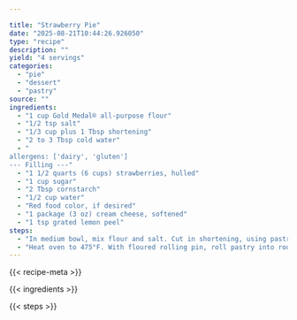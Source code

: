 ```yaml
---

title: "Strawberry Pie"
date: "2025-08-21T10:44:26.926050"
type: "recipe"
description: ""
yield: "4 servings"
categories:
  - "pie"
  - "dessert"
  - "pastry"
source: ""
ingredients:
  - "1 cup Gold Medal® all-purpose flour"
  - "1/2 tsp salt"
  - "1/3 cup plus 1 Tbsp shortening"
  - "2 to 3 Tbsp cold water"
  - "
allergens: ['dairy', 'gluten']
--- Filling ---"
  - "1 1/2 quarts (6 cups) strawberries, hulled"
  - "1 cup sugar"
  - "2 Tbsp cornstarch"
  - "1/2 cup water"
  - "Red food color, if desired"
  - "1 package (3 oz) cream cheese, softened"
  - "1 tsp grated lemon peel"
steps:
  - "In medium bowl, mix flour and salt. Cut in shortening, using pastry blender (or pulling 2 table knives through ingredients in opposite directions), until particles are size of small peas. Sprinkle with cold water, 1 Tbsp at a time, tossing with fork until all flour is moistened and pastry almost cleans side of bowl (1 to 2 tsp more water can be added if necessary). Gather pastry into a ball. Shape into flattened round on lightly floured surface. Wrap in plastic wrap; refrigerate about 45 minutes or until dough is firm and cold, yet pliable. This allows the shortening to become slightly firm, which helps make the baked pastry more flaky. If refrigerated longer, let pastry soften slightly before rolling."
  - "Heat oven to 475°F. With floured rolling pin, roll pastry into round 2 inches larger than upside-down 9-inch glass pie plate. Fold pastry into fourths; place in pie plate. Unfold and ease into plate, pressing firmly against bottom and side. Trim overhanging edge of pastry 1 inch from rim of pie plate. Fold and roll pastry under, even with plate; flute as desired. Prick bottom and side of pastry thoroughly with fork. Bake 8 to 10 minutes or until light brown. Cool on cooling rack. In small bowl, mash enough strawberries to measure 1 cup. In 2-quart saucepan, mix sugar and cornstarch. Gradually stir in 1/2 cup water and mashed strawberries (add 1 or 2 drops food color if deeper red color is desired). Cook over medium heat, stirring constantly, until mixture thickens and boils. Boil and stir 1 minute; cool. In medium bowl, beat cream cheese and lemon peel until smooth. Spread evenly in pie crust. Top with remaining strawberries. Pour cooked strawberry mixture over top. Refrigerate until set, about 3 hours. Store in refrigerator."
---
```


{{< recipe-meta >}}

{{< ingredients >}}

{{< steps >}}

